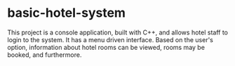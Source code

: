 # basic-hotel-system
This project is a console application, built with C++,  and allows hotel staff to login to the system. It has a menu driven interface. Based on the user's option, information about hotel rooms can be viewed, rooms may be booked, and furthermore. 
